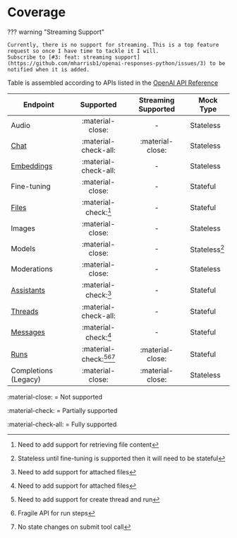 # Coverage

??? warning "Streaming Support"

    Currently, there is no support for streaming. This is a top feature request so once I have time to tackle it I will.
    Subscribe to [#3: feat: streaming support](https://github.com/mharrisb1/openai-responses-python/issues/3) to be notified when it is added.

Table is assembled according to APIs listed in the [OpenAI API Reference](https://platform.openai.com/docs/api-reference)

| Endpoint                    |          Supported           | Streaming Supported | Mock Type     |
| --------------------------- | :--------------------------: | :-----------------: | ------------- |
| Audio                       |       :material-close:       |          -          | Stateless     |
| [Chat](chat.md)             |     :material-check-all:     |  :material-close:   | Stateless     |
| [Embeddings](embeddings.md) |     :material-check-all:     |          -          | Stateless     |
| Fine-tuning                 |       :material-close:       |          -          | Stateful      |
| [Files](files.md)           |     :material-check:[^1]     |          -          | Stateful      |
| Images                      |       :material-close:       |          -          | Stateless     |
| Models                      |       :material-close:       |          -          | Stateless[^2] |
| Moderations                 |       :material-close:       |          -          | Stateless     |
| [Assistants](assistants.md) |     :material-check:[^3]     |          -          | Stateful      |
| [Threads](threads.md)       |     :material-check-all:     |          -          | Stateful      |
| [Messages](messages.md)     |     :material-check:[^3]     |          -          | Stateful      |
| [Runs](runs.md)             | :material-check:[^4][^5][^6] |  :material-close:   | Stateful      |
| Completions (Legacy)        |       :material-close:       |  :material-close:   | Stateless     |

:material-close: = Not supported

:material-check: = Partially supported

:material-check-all: = Fully supported

[^1]: Need to add support for retrieving file content
[^2]: Stateless until fine-tuning is supported then it will need to be stateful
[^3]: Need to add support for attached files
[^4]: Need to add support for create thread and run
[^5]: Fragile API for run steps
[^6]: No state changes on submit tool call
